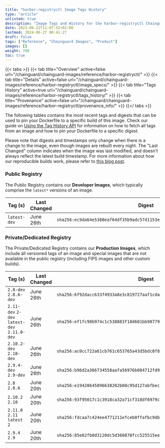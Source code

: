 ```yaml
---
title: "harbor-registryctl Image Tags History"
type: "article"
unlisted: true
description: "Image Tags and History for the harbor-registryctl Chainguard Image"
date: 2023-06-22T11:07:52+02:00
lastmod: 2024-06-27 00:41:27
draft: false
tags: ["Reference", "Chainguard Images", "Product"]
images: []
weight: 700
toc: true
---
```


{{< tabs >}}
{{< tab title="Overview" active=false url="/chainguard/chainguard-images/reference/harbor-registryctl/" >}}
{{< tab title="Details" active=false url="/chainguard/chainguard-images/reference/harbor-registryctl/image_specs/" >}}
{{< tab title="Tags History" active=true url="/chainguard/chainguard-images/reference/harbor-registryctl/tags_history/" >}}
{{< tab title="Provenance" active=false url="/chainguard/chainguard-images/reference/harbor-registryctl/provenance_info/" >}}
{{</ tabs >}}

The following tables contains the most recent tags and digests that can be used to pin your Dockerfile to a specific build of this image. Check our guide on [Using the Tag History API](/chainguard/chainguard-images/using-the-tag-history-api/) for information on how to fetch all tags from an image and how to pin your Dockerfile to a specific digest.

Please note that digests and timestamps only change when there is a change to the image, even though images are rebuilt every night. The "Last Changed" column indicates when the image was last modified, and doesn't always reflect the latest build timestamp. For more information about how our reproducible builds work, please refer to [this blog post](https://www.chainguard.dev/unchained/reproducing-chainguards-reproducible-image-builds).

### Public Registry
The Public Registry contains our **Developer Images**, which typically comprise the `latest*` versions of an image.

| Tag (s)       | Last Changed | Digest                                                                    |
|---------------|--------------|---------------------------------------------------------------------------|
|  `latest-dev` | June 26th    | `sha256:ec9da64e5388eaf64df35b9adc57d1153eb51141b8a1d2ed6483196d43b6e08d` |


### Private/Dedicated Registry
The Private/Dedicated Registry contains our **Production Images**, which include all versioned tags of an image and special images that are not available in the public registry (including FIPS images and other custom builds).

| Tag (s)                                       | Last Changed | Digest                                                                    |
|-----------------------------------------------|--------------|---------------------------------------------------------------------------|
|  `2.8-dev` `2.8.6-dev`                        | June 26th    | `sha256:6f92dacc633f4933a8e3c819727aaf1cdae0b166413de1a241ba3d5ac05d2920` |
|  `2.11-dev` `2-dev` `latest-dev` `2.11.0-dev` | June 26th    | `sha256:ef1fc98b974c1c538883f18d601bb987796d286585377c205cdf3530b1912382` |
|  `2.10.2-dev` `2.10-dev`                      | June 26th    | `sha256:ac0cc722a61cb761c653765a43d5bdc0f879b579243954e5dc166508afc5f8f1` |
|  `2.9.4-dev` `2.9-dev`                        | June 26th    | `sha256:b96d2a366734558aafa56976b084712fd9fa46b5424664375aa44494e44c0fd2` |
|  `2.8` `2.8.6`                                | June 20th    | `sha256:e19420645896638202b00c95d127abfbec88b6fcceb55663beaf1aa51fc85dbf` |
|  `2.10.2` `2.10`                              | June 20th    | `sha256:93f95017c1c3918ca32a71cf318df6979c86ca3cf7560869e077824278de0df2` |
|  `2.11.0` `2.11` `latest` `2`                 | June 20th    | `sha256:fdcaa7c424ee4771211efceb0ffafbc9dbc27addd53585ba77596d035c982e30` |
|  `2.9.4` `2.9`                                | June 20th    | `sha256:85e62fb0d3120dc5d360878fcc525515eec27feccdcfd458e9fdcaee081b305b` |

